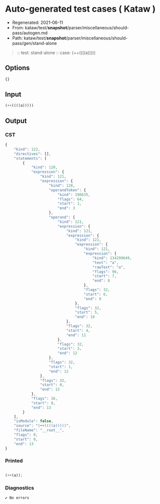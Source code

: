 # Auto-generated test cases ( Kataw )
- Regenerated: 2021-06-11
- From: kataw/test/__snapshot__/parser/miscellaneous/should-pass/autogen.md
- Path: kataw/test/__snapshot__/parser/miscellaneous/should-pass/gen/stand-alone
> :: test: stand-alone
> :: case: (++((((a)))))
## Options

`````js
{}
`````
## Input

`````js
(++((((a)))))
`````
## Output

### CST

```javascript
{
    "kind": 122,
    "directives": [],
    "statements": [
        {
            "kind": 120,
            "expression": {
                "kind": 121,
                "expression": {
                    "kind": 128,
                    "operandToken": {
                        "kind": 196635,
                        "flags": 64,
                        "start": 1,
                        "end": 3
                    },
                    "operand": {
                        "kind": 121,
                        "expression": {
                            "kind": 121,
                            "expression": {
                                "kind": 121,
                                "expression": {
                                    "kind": 121,
                                    "expression": {
                                        "kind": 134299649,
                                        "text": "a",
                                        "rawText": "a",
                                        "flags": 96,
                                        "start": 7,
                                        "end": 8
                                    },
                                    "flags": 32,
                                    "start": 6,
                                    "end": 9
                                },
                                "flags": 32,
                                "start": 5,
                                "end": 10
                            },
                            "flags": 32,
                            "start": 4,
                            "end": 11
                        },
                        "flags": 32,
                        "start": 3,
                        "end": 12
                    },
                    "flags": 32,
                    "start": 1,
                    "end": 12
                },
                "flags": 32,
                "start": 0,
                "end": 13
            },
            "flags": 16,
            "start": 0,
            "end": 13
        }
    ],
    "isModule": false,
    "source": "(++((((a)))))",
    "fileName": "__root__",
    "flags": 0,
    "start": 0,
    "end": 13
}
```

### Printed

```javascript

(++(a));
```

### Diagnostics

```javascript
✔ No errors
```

